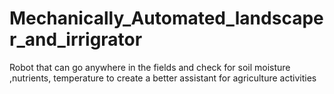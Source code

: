 # Mechanically_Automated_landscaper_and_irrigrator
Robot that can go anywhere in the fields and check for soil moisture ,nutrients, temperature to create a better assistant for agriculture activities
